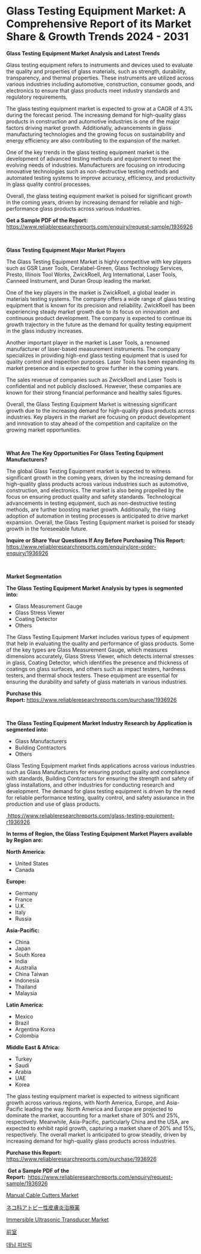 <p><h1>Glass Testing Equipment Market: A Comprehensive Report of its Market Share & Growth Trends 2024 - 2031</h1></p><p><strong>Glass Testing Equipment Market Analysis and Latest Trends</strong></p>
<p><p>Glass testing equipment refers to instruments and devices used to evaluate the quality and properties of glass materials, such as strength, durability, transparency, and thermal properties. These instruments are utilized across various industries including automotive, construction, consumer goods, and electronics to ensure that glass products meet industry standards and regulatory requirements.</p><p>The glass testing equipment market is expected to grow at a CAGR of 4.3% during the forecast period. The increasing demand for high-quality glass products in construction and automotive industries is one of the major factors driving market growth. Additionally, advancements in glass manufacturing technologies and the growing focus on sustainability and energy efficiency are also contributing to the expansion of the market.</p><p>One of the key trends in the glass testing equipment market is the development of advanced testing methods and equipment to meet the evolving needs of industries. Manufacturers are focusing on introducing innovative technologies such as non-destructive testing methods and automated testing systems to improve accuracy, efficiency, and productivity in glass quality control processes.</p><p>Overall, the glass testing equipment market is poised for significant growth in the coming years, driven by increasing demand for reliable and high-performance glass products across various industries.</p></p>
<p><strong>Get a Sample PDF of the Report:&nbsp;</strong> <a href="https://www.reliableresearchreports.com/enquiry/request-sample/1936926">https://www.reliableresearchreports.com/enquiry/request-sample/1936926</a></p>
<p>&nbsp;</p>
<p><strong>Glass Testing Equipment Major Market Players</strong></p>
<p><p>The Glass Testing Equipment Market is highly competitive with key players such as GSR Laser Tools, Ceralabel-Green, Glass Technology Services, Presto, Illinois Tool Works, ZwickRoell, Arg International, Laser Tools, Canneed Instrument, and Duran Group leading the market. </p><p>One of the key players in the market is ZwickRoell, a global leader in materials testing systems. The company offers a wide range of glass testing equipment that is known for its precision and reliability. ZwickRoell has been experiencing steady market growth due to its focus on innovation and continuous product development. The company is expected to continue its growth trajectory in the future as the demand for quality testing equipment in the glass industry increases.</p><p>Another important player in the market is Laser Tools, a renowned manufacturer of laser-based measurement instruments. The company specializes in providing high-end glass testing equipment that is used for quality control and inspection purposes. Laser Tools has been expanding its market presence and is expected to grow further in the coming years.</p><p>The sales revenue of companies such as ZwickRoell and Laser Tools is confidential and not publicly disclosed. However, these companies are known for their strong financial performance and healthy sales figures.</p><p>Overall, the Glass Testing Equipment Market is witnessing significant growth due to the increasing demand for high-quality glass products across industries. Key players in the market are focusing on product development and innovation to stay ahead of the competition and capitalize on the growing market opportunities.</p></p>
<p>&nbsp;</p>
<p><strong>What Are The Key Opportunities For Glass Testing Equipment Manufacturers?</strong></p>
<p><p>The global Glass Testing Equipment market is expected to witness significant growth in the coming years, driven by the increasing demand for high-quality glass products across various industries such as automotive, construction, and electronics. The market is also being propelled by the focus on ensuring product quality and safety standards. Technological advancements in testing equipment, such as non-destructive testing methods, are further boosting market growth. Additionally, the rising adoption of automation in testing processes is anticipated to drive market expansion. Overall, the Glass Testing Equipment market is poised for steady growth in the foreseeable future.</p></p>
<p><strong>Inquire or Share Your Questions If Any Before Purchasing This Report:</strong> <a href="https://www.reliableresearchreports.com/enquiry/pre-order-enquiry/1936926">https://www.reliableresearchreports.com/enquiry/pre-order-enquiry/1936926</a></p>
<p>&nbsp;</p>
<p><strong>Market Segmentation</strong></p>
<p><strong>The Glass Testing Equipment Market Analysis by types is segmented into:</strong></p>
<p><ul><li>Glass Measurement Gauge</li><li>Glass Stress Viewer</li><li>Coating Detector</li><li>Others</li></ul></p>
<p><p>The Glass Testing Equipment Market includes various types of equipment that help in evaluating the quality and performance of glass products. Some of the key types are Glass Measurement Gauge, which measures dimensions accurately, Glass Stress Viewer, which detects internal stresses in glass, Coating Detector, which identifies the presence and thickness of coatings on glass surfaces, and others such as impact testers, hardness testers, and thermal shock testers. These equipment are essential for ensuring the durability and safety of glass materials in various industries.</p></p>
<p><strong>Purchase this Report:&nbsp;</strong><a href="https://www.reliableresearchreports.com/purchase/1936926">https://www.reliableresearchreports.com/purchase/1936926</a></p>
<p>&nbsp;</p>
<p><strong>The Glass Testing Equipment Market Industry Research by Application is segmented into:</strong></p>
<p><ul><li>Glass Manufacturers</li><li>Building Contractors</li><li>Others</li></ul></p>
<p><p>Glass Testing Equipment market finds applications across various industries such as Glass Manufacturers for ensuring product quality and compliance with standards, Building Contractors for ensuring the strength and safety of glass installations, and other industries for conducting research and development. The demand for glass testing equipment is driven by the need for reliable performance testing, quality control, and safety assurance in the production and use of glass products.</p></p>
<p><a href="https://www.reliableresearchreports.com/glass-testing-equipment-r1936926">&nbsp;https://www.reliableresearchreports.com/glass-testing-equipment-r1936926</a></p>
<p><strong>In terms of Region, the Glass Testing Equipment Market Players available by Region are:</strong></p>
<p>
    <p> <strong> North America: </strong>
        <ul>
            <li>United States</li>
            <li>Canada</li>
        </ul>
        </p> 
    <p> <strong> Europe: </strong>
        <ul>
            <li>Germany</li>
            <li>France</li>
            <li>U.K.</li>
            <li>Italy</li>
            <li>Russia</li>
        </ul>
        </p> 
    <p> <strong> Asia-Pacific: </strong>
        <ul>
            <li>China</li>
            <li>Japan</li>
            <li>South Korea</li>
            <li>India</li>
            <li>Australia</li>
            <li>China Taiwan</li>
            <li>Indonesia</li>
            <li>Thailand</li>
            <li>Malaysia</li>
        </ul>
        </p> 
    <p> <strong> Latin America: </strong>
        <ul>
            <li>Mexico</li>
            <li>Brazil</li>
            <li>Argentina Korea</li>
            <li>Colombia</li>
        </ul>
        </p> 
    <p> <strong> Middle East & Africa: </strong>
        <ul>
            <li>Turkey</li>
            <li>Saudi</li>
            <li>Arabia</li>
            <li>UAE</li>
            <li>Korea</li>
        </ul>
    </p>
    </p>
<p><p>The glass testing equipment market is expected to witness significant growth across various regions, with North America, Europe, and Asia-Pacific leading the way. North America and Europe are projected to dominate the market, accounting for a market share of 30% and 25%, respectively. Meanwhile, Asia-Pacific, particularly China and the USA, are expected to exhibit rapid growth, capturing a market share of 20% and 15%, respectively. The overall market is anticipated to grow steadily, driven by increasing demand for high-quality glass products across industries.</p></p>
<p><strong>Purchase this Report: </strong><a href="https://www.reliableresearchreports.com/purchase/1936926">https://www.reliableresearchreports.com/purchase/1936926</a></p>
<p>&nbsp;<strong>Get a Sample PDF of the Report:&nbsp;&nbsp;</strong><a href="https://www.reliableresearchreports.com/enquiry/request-sample/1936926">https://www.reliableresearchreports.com/enquiry/request-sample/1936926</a></p>
<p><strong></strong></p>
<p><p><a href="https://github.com/jerrycopelandthomaswsqd8q/Market-Research-Report-List-3/blob/main/manual-cable-cutters-market.md">Manual Cable Cutters Market</a></p><p><a href="https://github.com/moulafa/Market-Research-Report-List-2/blob/main/6164227155755.md">ネコ科アトピー性皮膚炎治療薬</a></p><p><a href="https://github.com/yoshih12/Market-Research-Report-List-4/blob/main/immersible-ultrasonic-transducer-market.md">Immersible Ultrasonic Transducer Market</a></p><p><a href="https://github.com/SantosDicki04/Market-Research-Report-List-2/blob/main/6896681155756.md">前室</a></p><p><a href="https://github.com/mduzzalmduzzal601/Market-Research-Report-List-1/blob/main/9944164166387.md">데님 피브릭</a></p></p>